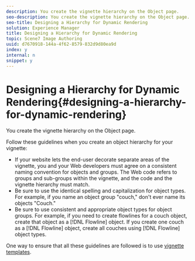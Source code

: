 ```yaml
---
description: You create the vignette hierarchy on the Object page.
seo-description: You create the vignette hierarchy on the Object page.
seo-title: Designing a Hierarchy for Dynamic Rendering
solution: Experience Manager
title: Designing a Hierarchy for Dynamic Rendering
topic: Scene7 Image Authoring
uuid: d7670918-144a-4f62-8579-832d9d80ea9d
index: y
internal: n
snippet: y
---
```


# Designing a Hierarchy for Dynamic Rendering{#designing-a-hierarchy-for-dynamic-rendering}

You create the vignette hierarchy on the Object page.

Follow these guidelines when you create an object hierarchy for your vignette:

* If your website lets the end-user decorate separate areas of the vignette, you and your Web developers must agree on a consistent naming convention for objects and groups. The Web code refers to groups and sub-groups within the vignette, and the code and the vignette hierarchy must match. 
* Be sure to use the identical spelling and capitalization for object types. For example, if you name an object group "couch," don't ever name its objects "Couch." 
* Be sure to use consistent and appropriate object types for object groups. For example, if you need to create flowlines for a couch object, create that object as a [!DNL Flowline] object. If you create one couch as a [!DNL Flowline] object, create all couches using [!DNL Flowline] object types.

One way to ensure that all these guidelines are followed is to use [vignette templates](../../c-vat-gs/t-vat-vign-temp.md#task-0fcd55117eb947808d402cefa8df0c3a). 
